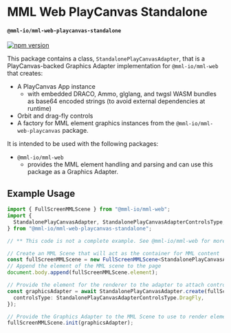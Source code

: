 # MML Web PlayCanvas Standalone
#### `@mml-io/mml-web-playcanvas-standalone`

[![npm version](https://img.shields.io/npm/v/@mml-io/mml-web-playcanvas-standalone.svg?style=flat)](https://www.npmjs.com/package/@mml-io/mml-web-playcanvas-standalone)

This package contains a class, `StandalonePlayCanvasAdapter`, that is a PlayCanvas-backed Graphics Adapter implementation for `@mml-io/mml-web` that creates:
* A PlayCanvas App instance
  * with embedded DRACO, Ammo, glglang, and twgsl WASM bundles as base64 encoded strings (to avoid external dependencies at runtime)
* Orbit and drag-fly controls
* A factory for MML element graphics instances from the `@mml-io/mml-web-playcanvas` package.

It is intended to be used with the following packages:
* `@mml-io/mml-web`
  * provides the MML element handling and parsing and can use this package as a Graphics Adapter.


## Example Usage

```typescript
import { FullScreenMMLScene } from "@mml-io/mml-web";
import {
  StandalonePlayCanvasAdapter, StandalonePlayCanvasAdapterControlsType,
} from "@mml-io/mml-web-playcanvas-standalone";

// ** This code is not a complete example. See @mml-io/mml-web for more info on how to use an MMLScene **

// Create an MML Scene that will act as the container for MML content
const fullScreenMMLScene = new FullScreenMMLScene<StandalonePlayCanvasAdapter>();
// Append the element of the MML scene to the page
document.body.append(fullScreenMMLScene.element);

// Provide the element for the renderer to the adapter to attach controls to
const graphicsAdapter = await StandalonePlayCanvasAdapter.create(fullScreenMMLScene.element, {
  controlsType: StandalonePlayCanvasAdapterControlsType.DragFly,
});

// Provide the Graphics Adapter to the MML Scene to use to render elements
fullScreenMMLScene.init(graphicsAdapter);
```
